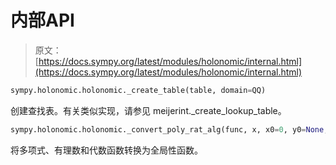 # 内部API

> 原文：[https://docs.sympy.org/latest/modules/holonomic/internal.html](https://docs.sympy.org/latest/modules/holonomic/internal.html)

```py
sympy.holonomic.holonomic._create_table(table, domain=QQ)
```

创建查找表。有关类似实现，请参见 meijerint._create_lookup_table。

```py
sympy.holonomic.holonomic._convert_poly_rat_alg(func, x, x0=0, y0=None, lenics=None, domain=QQ, initcond=True)
```

将多项式、有理数和代数函数转换为全局性函数。
